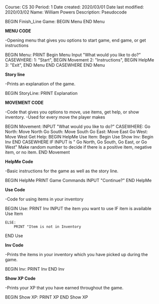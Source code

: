 Course: CS 30
Period: 1
Date created: 2020/03/01
Date last modified: 2020/03/02
Name: William Powers
Description: Pseudocode

BEGIN Finish_Line Game:
    BEGIN Menu
    END Menu

**MENU CODE**

-Opening menu that gives you options to start game, end game, or get instructions

BEGIN Menu:
    PRINT Begin Menu
    Input "What would you like to do?"
    CASEWHERE:
        1: "Start",  BEGIN Movement
        2: "Instructions", BEGIN HelpMe
        3: "Exit", END Menu
    END CASEWHERE
END Menu

**Story line**

-Prints an explanation of the game.

BEGIN StoryLine:
    PRINT Explanation

**MOVEMENT CODE**

-Code that gives you options to move, use items, get help, or show inventory.
-Used for every move the player makes

BEGIN Movement:
    INPUT "What would you like to do?"
    CASEWHERE:
    Go North: Move North
    Go South: Move South
    Go East: Move East
    Go West: Move West
    Get Help: BEGIN HelpMe
    Use Item: Begin Use
    Show Inv: Begin Inv
    END CASEWHERE
    IF INPUT is " Go North, Go South, Go East, or Go West"
        Make random number to decide if there is a positive item, negative
        item, or no item.
END Movement

**HelpMe Code**

-Basic instructions for the game as well as the story line.

BEGIN HelpMe
    PRINT Game Commands
    INPUT "Continue?"
END HelpMe

**Use Code**

-Code for using items in your inventory

BEGIN Use:
    PRINT Inv
    INPUT the item you want to use
    IF item is available
        Use Item
        
    ELSE:
        PRINT "Item is not in Inventory
END Use

**Inv Code**

-Prints the items in your inventory which you have picked up during the game.

BEGIN Inv:
    PRINT Inv
END Inv

**Show XP Code**

-Prints your XP that you have earned throughout the game.

BEGIN Show XP:
    PRINT XP
END Show XP

        